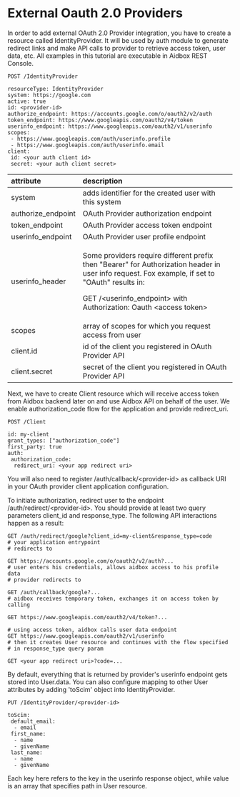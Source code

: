 # External Oauth 2.0 Providers

In order to add external OAuth 2.0 Provider integration, you have to create a resource called IdentityProvider. It will be used by auth module to generate redirect links and make API calls to provider to retrieve access token, user data, etc. All examples in this tutorial are executable in Aidbox REST Console.

```text
POST /IdentityProvider

resourceType: IdentityProvider
system: https://google.com
active: true
id: <provider-id>
authorize_endpoint: https://accounts.google.com/o/oauth2/v2/auth
token_endpoint: https://www.googleapis.com/oauth2/v4/token
userinfo_endpoint: https://www.googleapis.com/oauth2/v1/userinfo
scopes:
 - https://www.googleapis.com/auth/userinfo.profile
 - https://www.googleapis.com/auth/userinfo.email
client:
 id: <your auth client id>
 secret: <your auth client secret>
```

<table>
  <thead>
    <tr>
      <th style="text-align:left">attribute</th>
      <th style="text-align:left">description</th>
    </tr>
  </thead>
  <tbody>
    <tr>
      <td style="text-align:left">system</td>
      <td style="text-align:left">adds identifier for the created user with this system</td>
    </tr>
    <tr>
      <td style="text-align:left">authorize_endpoint</td>
      <td style="text-align:left">OAuth Provider authorization endpoint</td>
    </tr>
    <tr>
      <td style="text-align:left">token_endpoint</td>
      <td style="text-align:left">OAuth Provider access token endpoint</td>
    </tr>
    <tr>
      <td style="text-align:left">userinfo_endpoint</td>
      <td style="text-align:left">OAuth Provider user profile endpoint</td>
    </tr>
    <tr>
      <td style="text-align:left">userinfo_header</td>
      <td style="text-align:left">
        <p>Some providers require different prefix then &quot;Bearer&quot; for Authorization
          header in user info request. Fox example, if set to &quot;OAuth&quot; results
          in:</p>
        <p>GET /&lt;userinfo_endpoint&gt; with Authorization: Oauth &lt;access token&gt;</p>
      </td>
    </tr>
    <tr>
      <td style="text-align:left">scopes</td>
      <td style="text-align:left">array of scopes for which you request access from user</td>
    </tr>
    <tr>
      <td style="text-align:left">client.id</td>
      <td style="text-align:left">id of the client you registered in OAuth Provider API</td>
    </tr>
    <tr>
      <td style="text-align:left">client.secret</td>
      <td style="text-align:left">secret of the client you registered in OAuth Provider API</td>
    </tr>
  </tbody>
</table>

Next, we have to create Client resource which will receive access token from Aidbox backend later on and use Aidbox API on behalf of the user. We enable authorization\_code flow for the application and provide redirect\_uri. 

```text
POST /Client

id: my-client
grant_types: ["authorization_code"]
first_party: true
auth:
 authorization_code:
  redirect_uri: <your app redirect uri>
```

You will also need to register /auth/callback/&lt;provider-id&gt; as callback URI in your OAuth provider client application configuration. 

To initiate authorization, redirect user to the endpoint /auth/redirect/&lt;provider-id&gt;. You should provide at least two query parameters client\_id and response\_type. The following API interactions happen as a result:

```text
GET /auth/redirect/google?client_id=my-client&response_type=code
# your application entrypoint
# redirects to

GET https://accounts.google.com/o/oauth2/v2/auth?...
# user enters his credentials, allows aidbox access to his profile data
# provider redirects to

GET /auth/callback/google?...
# aidbox receives temporary token, exchanges it on access token by calling

GET https://www.googleapis.com/oauth2/v4/token?...

# using access token, aidbox calls user data endpoint
GET https://www.googleapis.com/oauth2/v1/userinfo
# then it creates User resource and continues with the flow specified
# in response_type query param

GET <your app redirect uri>?code=...

```

By default, everything that is returned by provider's userinfo endpoint gets stored into User.data. You can also configure mapping to other User attributes by adding 'toScim' object into IdentityProvider.

```text
PUT /IdentityProvider/<provider-id>

toScim:
 default_email:
  - email
 first_name:
  - name
  - givenName
 last_name:
  - name
  - givenName
```

Each key here refers to the key in the userinfo response object, while value is an array that specifies path in User resource.

